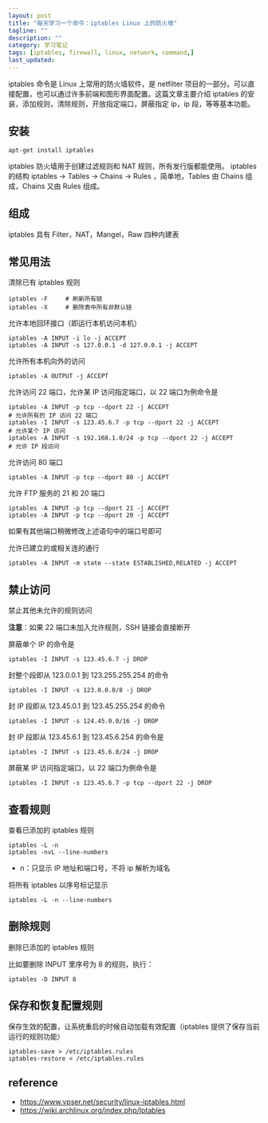 ```yaml
---
layout: post
title: "每天学习一个命令：iptables Linux 上的防火墙"
tagline: ""
description: ""
category: 学习笔记
tags: [iptables, firewall, linux, network, command,]
last_updated:
---
```


iptables 命令是 Linux 上常用的防火墙软件，是 netfilter 项目的一部分。可以直接配置，也可以通过许多前端和图形界面配置。这篇文章主要介绍 iptables 的安装，添加规则，清除规则，开放指定端口，屏蔽指定 ip，ip 段，等等基本功能。

## 安装

    apt-get install iptables

iptables 防火墙用于创建过滤规则和 NAT 规则，所有发行版都能使用。 iptables 的结构 iptables -> Tables -> Chains -> Rules ，简单地，Tables 由 Chains 组成，Chains 又由 Rules 组成。

## 组成
iptables 具有 Filter，NAT，Mangel，Raw 四种内建表

## 常见用法

清除已有 iptables 规则

    iptables -F     # 刷新所有链
    iptables -X     # 删除表中所有非默认链

允许本地回环接口（即运行本机访问本机）

    iptables -A INPUT -i lo -j ACCEPT
    iptables -A INPUT -s 127.0.0.1 -d 127.0.0.1 -j ACCEPT

允许所有本机向外的访问

    iptables -A OUTPUT -j ACCEPT

允许访问 22 端口，允许某 IP 访问指定端口，以 22 端口为例命令是

    iptables -A INPUT -p tcp --dport 22 -j ACCEPT                         # 允许所有的 IP 访问 22 端口
    iptables -I INPUT -s 123.45.6.7 -p tcp --dport 22 -j ACCEPT           # 允许某个 IP 访问
    iptables -A INPUT -s 192.168.1.0/24 -p tcp --dport 22 -j ACCEPT       # 允许 IP 段访问

允许访问 80 端口

    iptables -A INPUT -p tcp --dport 80 -j ACCEPT

允许 FTP 服务的 21 和 20 端口

    iptables -A INPUT -p tcp --dport 21 -j ACCEPT
    iptables -A INPUT -p tcp --dport 20 -j ACCEPT

如果有其他端口稍微修改上述语句中的端口号即可

允许已建立的或相关连的通行

    iptables -A INPUT -m state --state ESTABLISHED,RELATED -j ACCEPT

## 禁止访问
禁止其他未允许的规则访问

**注意**：如果 22 端口未加入允许规则，SSH 链接会直接断开

屏蔽单个 IP 的命令是

    iptables -I INPUT -s 123.45.6.7 -j DROP

封整个段即从 123.0.0.1 到 123.255.255.254 的命令

    iptables -I INPUT -s 123.0.0.0/8 -j DROP

封 IP 段即从 123.45.0.1 到 123.45.255.254 的命令

    iptables -I INPUT -s 124.45.0.0/16 -j DROP

封 IP 段即从 123.45.6.1 到 123.45.6.254 的命令是

    iptables -I INPUT -s 123.45.6.0/24 -j DROP

屏蔽某 IP 访问指定端口，以 22 端口为例命令是

    iptables -I INPUT -s 123.45.6.7 -p tcp --dport 22 -j DROP


## 查看规则

查看已添加的 iptables 规则

    iptables -L -n
    iptables -nvL --line-numbers

- n：只显示 IP 地址和端口号，不将 ip 解析为域名

将所有 iptables 以序号标记显示

    iptables -L -n --line-numbers

## 删除规则
删除已添加的 iptables 规则

比如要删除 INPUT 里序号为 8 的规则，执行：

    iptables -D INPUT 8

## 保存和恢复配置规则
保存生效的配置，让系统重启的时候自动加载有效配置（iptables 提供了保存当前运行的规则功能）

    iptables-save > /etc/iptables.rules
    iptables-restore < /etc/iptables.rules

## reference

- <https://www.vpser.net/security/linux-iptables.html>
- <https://wiki.archlinux.org/index.php/Iptables>
